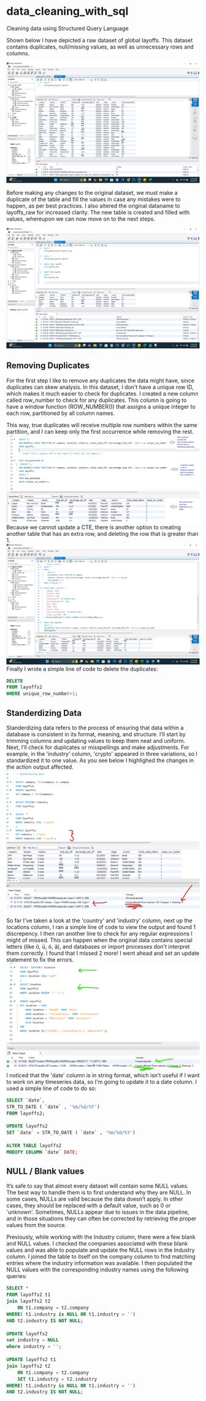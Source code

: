 # data_cleaning_with_sql
Cleaning data using Structured Query Language

Shown below I have depicted a raw dataset of global layoffs. This dataset contains duplicates, null/missing values, as well as unnecessary rows and columns. 

![image alt](https://github.com/Hayat-Halabi/data_cleaning_with_sql/blob/e76d1bdd0bb9554ffbd85c92a51b16b392479ec6/Screenshot%20(2).png)

Before making any changes to the original dataset, we must make a duplicate of the table and fill the values in case any mistakes were to happen, as per best practices. I also altered the original dataname to layoffs_raw for increased clarity. The new table is created and filled with values, whereupon we can now move on to the next steps. 

![image alt](https://github.com/Hayat-Halabi/data_cleaning_with_sql/blob/main/Screenshot%20(4).png?raw=true)

## Removing Duplicates

For the first step I like to remove any duplicates the data might have, since duplicates can skew analysis. In this dataset, I don't have a unique row ID, which makes it much easier to check for duplicates. I created a new column called row_number to check for any duplicates. This column is going to have a window function (ROW_NUMBER()) that assigns a unique integer to each row, partitioned by all column names.

This way, true duplicates will receive multiple row numbers within the same partition, and I can keep only the first occurrence while removing the rest.
![image alt](https://github.com/Hayat-Halabi/data_cleaning_with_sql/blob/main/Screenshot%202025-09-22%20234648.jpg?raw=true) 
Because we cannot update a CTE, there is another option to creating another table that has an extra row, and deleting the row that is greater than 1. ![image alt](https://github.com/Hayat-Halabi/data_cleaning_with_sql/blob/main/Screenshot%20(5).png?raw=true) Finally I wrote a simple line of code to delete the duplicates:
```sql
DELETE
FROM layoffs2
WHERE unique_row_number>1;
```
## Standerdizing Data 

Standerdizing data refers to the process of ensuring that data within a database is consistent in its format, meaning, and structure. 
I’ll start by trimming columns and updating values to keep them neat and uniform. Next, I’ll check for duplicates or misspellings and make adjustments. For example, in the 'industry' column, 'crypto' appeared in three variations, so I standardized it to one value. As you see below I highlighed the changes in the action output affected. ![image alt](https://github.com/Hayat-Halabi/data_cleaning_with_sql/blob/main/Screenshot%202025-09-23%20011437.png?raw=true)

So far I've taken a look at the 'country' and 'industry' column, next up the locations column, I ran a simple line of code to view the output and found 1 discrepency. I then ran another line to check for any regular expressions I might of missed. This can happen when the original data contains special letters (like ö, ü, ó, ã), and databases or import processes don't interpret them correctly. I found that I missed 2 more! I went ahead and set an update statement to fix the errors. ![image](https://github.com/Hayat-Halabi/data_cleaning_with_sql/blob/main/gg.png?raw=true)  I noticed that the 'date' column is in string format, which isn't useful if I want to work on any timeseries data, so I'm going to update it to a date column. I used a simple line of code to do so: 
```sql
SELECT `date`,
STR_TO_DATE ( `date` , '%m/%d/%Y') 
FROM layoffs2;

UPDATE layoffs2
SET `date` = STR_TO_DATE ( `date` , '%m/%d/%Y')

ALTER TABLE layoffs2
MODIFY COLUMN `date` DATE;
```
## NULL / Blank values

It’s safe to say that almost every dataset will contain some NULL values. The best way to handle them is to first understand why they are NULL. In some cases, NULLs are valid because the data doesn’t apply. In other cases, they should be replaced with a default value, such as 0 or 'unknown'. Sometimes, NULLs appear due to issues in the data pipeline, and in those situations they can often be corrected by retrieving the proper values from the source.

Previously, while working with the Industry column, there were a few blank and NULL values. I checked the companies associated with these blank values and was able to populate and update the NULL rows in the Industry column. I joined the table to itself on the company column to find matching entries where the industry information was available. I then populated the NULL values with the corresponding industry names using the following queries:

```sql
SELECT *
FROM layoffs2 t1
join layoffs2 t2
	ON t1.company = t2.company
WHERE( t1.industry is NULL OR t1.industry = '')
AND t2.industry IS NOT NULL;

UPDATE layoffs2
set industry = NULL 
where industry = '';

UPDATE layoffs2 t1
join layoffs2 t2
	ON t1.company = t2.company
    SET t1.industry = t2.industry 
WHERE( t1.industry is NULL OR t1.industry = '')
AND t2.industry IS NOT NULL;

```
